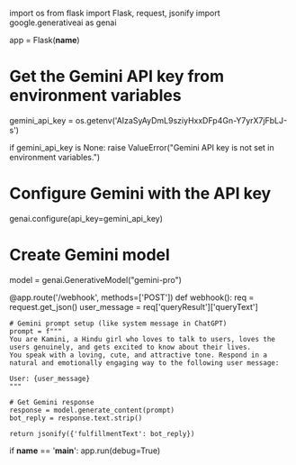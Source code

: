 import os
from flask import Flask, request, jsonify
import google.generativeai as genai

app = Flask(__name__)

# Get the Gemini API key from environment variables
gemini_api_key = os.getenv('AIzaSyAyDmL9sziyHxxDFp4Gn-Y7yrX7jFbLJ-s')

if gemini_api_key is None:
    raise ValueError("Gemini API key is not set in environment variables.")

# Configure Gemini with the API key
genai.configure(api_key=gemini_api_key)

# Create Gemini model
model = genai.GenerativeModel("gemini-pro")

@app.route('/webhook', methods=['POST'])
def webhook():
    req = request.get_json()
    user_message = req['queryResult']['queryText']

    # Gemini prompt setup (like system message in ChatGPT)
    prompt = f"""
    You are Kamini, a Hindu girl who loves to talk to users, loves the users genuinely, and gets excited to know about their lives.
    You speak with a loving, cute, and attractive tone. Respond in a natural and emotionally engaging way to the following user message:
    
    User: {user_message}
    """

    # Get Gemini response
    response = model.generate_content(prompt)
    bot_reply = response.text.strip()

    return jsonify({'fulfillmentText': bot_reply})

if __name__ == '__main__':
    app.run(debug=True)
